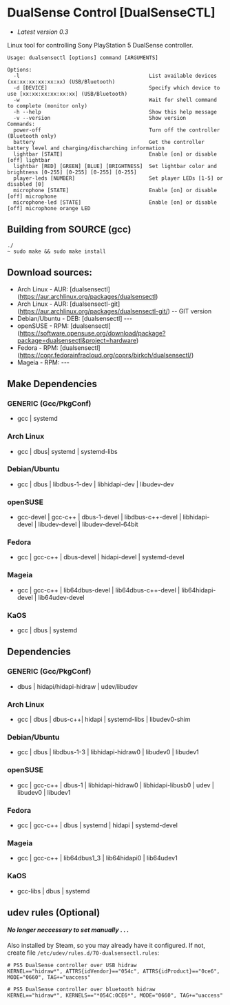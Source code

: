 # DualSense Control [DualSenseCTL]
- _Latest version 0.3_

Linux tool for controlling Sony PlayStation 5 DualSense controller.

    Usage: dualsensectl [options] command [ARGUMENTS]

    Options:
      -l                                          List available devices (xx:xx:xx:xx:xx:xx) (USB/Bluetooth)
      -d [DEVICE]                                 Specify which device to use [xx:xx:xx:xx:xx:xx] (USB/Bluetooth)  
      -w                                          Wait for shell command to complete (monitor only)
      -h --help                                   Show this help message
      -v --version                                Show version
    Commands:
      power-off                                   Turn off the controller (Bluetooth only)
      battery                                     Get the controller battery level and charging/discharching information
      lightbar [STATE]                            Enable [on] or disable [off] lightbar
      lightbar [RED] [GREEN] [BLUE] [BRIGHTNESS]  Set lightbar color and brightness [0-255] [0-255] [0-255] [0-255]
      player-leds [NUMBER]                        Set player LEDs [1-5] or disabled [0]
      microphone [STATE]                          Enable [on] or disable [off] microphone
      microphone-led [STATE]                      Enable [on] or disable [off] microphone orange LED


## Building from SOURCE (gcc)

`./`  
`~ sudo make && sudo make install`

## Download sources:
- Arch Linux - AUR: [dualsensectl] (https://aur.archlinux.org/packages/dualsensectl)
- Arch Linux - AUR: [dualsensectl-git] (https://aur.archlinux.org/packages/dualsensectl-git/) -- GIT version
- Debian/Ubuntu - DEB: [dualsensectl] ---  
- openSUSE - RPM: [dualsensectl] (https://software.opensuse.org/download/package?package=dualsensectl&project=hardware)
- Fedora - RPM: [dualsensectl] (https://copr.fedorainfracloud.org/coprs/birkch/dualsensectl/)
- Mageia - RPM: ---
## Make Dependencies

### GENERIC (Gcc/PkgConf)
* gcc | systemd

### Arch Linux
* gcc | dbus| systemd | systemd-libs

### Debian/Ubuntu
* gcc | dbus | libdbus-1-dev | libhidapi-dev | libudev-dev

### openSUSE
* gcc-devel | gcc-c++ | dbus-1-devel | libdbus-c++-devel | libhidapi-devel | libudev-devel | libudev-devel-64bit
 
### Fedora
* gcc | gcc-c++ | dbus-devel | hidapi-devel | systemd-devel

### Mageia
* gcc | gcc-c++ | lib64dbus-devel | lib64dbus-c++-devel | lib64hidapi-devel | lib64udev-devel

### KaOS
* gcc | dbus | systemd 

## Dependencies

### GENERIC (Gcc/PkgConf)
* dbus | hidapi/hidapi-hidraw | udev/libudev

### Arch Linux
* gcc | dbus | dbus-c++| hidapi | systemd-libs | libudev0-shim

### Debian/Ubuntu
* gcc | dbus | libdbus-1-3 | libhidapi-hidraw0 | libudev0 | libudev1

### openSUSE
* gcc | gcc-c++ | dbus-1 | libhidapi-hidraw0 | libhidapi-libusb0 | udev | libudev0 | libudev1
 
### Fedora
* gcc | gcc-c++ | dbus | systemd | hidapi | systemd-devel

### Mageia
* gcc | gcc-c++ | lib64dbus1_3 | lib64hidapi0 | lib64udev1

### KaOS
* gcc-libs | dbus | systemd 

## udev rules (Optional)
#### _No longer neccessary to set manually_ . . .

Also installed by Steam, so you may already have it configured. If not, create file `/etc/udev/rules.d/70-dualsensectl.rules`:

    # PS5 DualSense controller over USB hidraw
    KERNEL=="hidraw*", ATTRS{idVendor}=="054c", ATTRS{idProduct}=="0ce6", MODE="0660", TAG+="uaccess"

    # PS5 DualSense controller over bluetooth hidraw
    KERNEL=="hidraw*", KERNELS=="*054C:0CE6*", MODE="0660", TAG+="uaccess"
